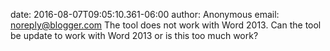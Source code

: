 date: 2016-08-07T09:05:10.361-06:00
author: Anonymous
email: noreply@blogger.com
The tool does not work with Word 2013. Can the tool be update to work with Word 2013 or is this too much work?